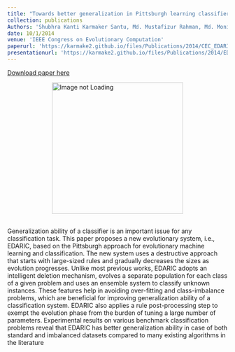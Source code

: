 ```yaml
---
title: "Towards better generalization in Pittsburgh learning classifier systems"
collection: publications
Authors: 'Shubhra Kanti Karmaker Santu, Md. Mustafizur Rahman, Md. Monirul Islam, Kazuyuki Murase'
date: 10/1/2014
venue: 'IEEE Congress on Evolutionary Computation'
paperurl: 'https://karmake2.github.io/files/Publications/2014/CEC_EDARIC.pdf'
presentationurl: 'https://karmake2.github.io/files/Publications/2014/EDARIC_Presenation.pptx'
---
```


<a href='https://karmake2.github.io/files/Publications/2014/CEC_EDARIC.pdf'>Download paper here</a>

<div style='display: flex; justify-content: center;'><img src='https://karmake2.github.io/files/Publications/2014/CEC_EDARIC.png' alt='Image not Loading' style='height:300px;' align='middle'></div><br>

Generalization ability of a classifier is an important issue for any classification task. This paper proposes a new evolutionary system, i.e., EDARIC, based on the Pittsburgh approach for evolutionary machine learning and classification. The new system uses a destructive approach that starts with large-sized rules and gradually decreases the sizes as evolution progresses. Unlike most previous works, EDARIC adopts an intelligent deletion mechanism, evolves a separate population for each class of a given problem and uses an ensemble system to classify unknown instances. These features help in avoiding over-fitting and class-imbalance problems, which are beneficial for improving generalization ability of a classification system. EDARIC also applies a rule post-processing step to exempt the evolution phase from the burden of tuning a large number of parameters. Experimental results on various benchmark classification problems reveal that EDARIC has better generalization ability in case of both standard and imbalanced datasets compared to many existing algorithms in the literature
